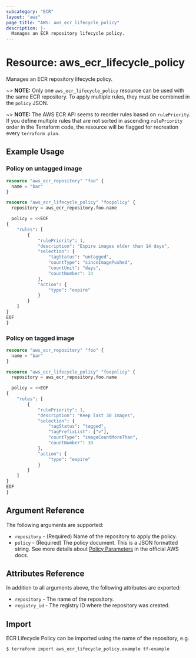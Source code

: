 ```yaml
---
subcategory: "ECR"
layout: "aws"
page_title: "AWS: aws_ecr_lifecycle_policy"
description: |-
  Manages an ECR repository lifecycle policy.
---
```


# Resource: aws_ecr_lifecycle_policy

Manages an ECR repository lifecycle policy.

~> **NOTE:** Only one `aws_ecr_lifecycle_policy` resource can be used with the same ECR repository. To apply multiple rules, they must be combined in the `policy` JSON.

~> **NOTE:** The AWS ECR API seems to reorder rules based on `rulePriority`. If you define multiple rules that are not sorted in ascending `rulePriority` order in the Terraform code, the resource will be flagged for recreation every `terraform plan`.

## Example Usage

### Policy on untagged image

```terraform
resource "aws_ecr_repository" "foo" {
  name = "bar"
}

resource "aws_ecr_lifecycle_policy" "foopolicy" {
  repository = aws_ecr_repository.foo.name

  policy = <<EOF
{
    "rules": [
        {
            "rulePriority": 1,
            "description": "Expire images older than 14 days",
            "selection": {
                "tagStatus": "untagged",
                "countType": "sinceImagePushed",
                "countUnit": "days",
                "countNumber": 14
            },
            "action": {
                "type": "expire"
            }
        }
    ]
}
EOF
}
```

### Policy on tagged image

```terraform
resource "aws_ecr_repository" "foo" {
  name = "bar"
}

resource "aws_ecr_lifecycle_policy" "foopolicy" {
  repository = aws_ecr_repository.foo.name

  policy = <<EOF
{
    "rules": [
        {
            "rulePriority": 1,
            "description": "Keep last 30 images",
            "selection": {
                "tagStatus": "tagged",
                "tagPrefixList": ["v"],
                "countType": "imageCountMoreThan",
                "countNumber": 30
            },
            "action": {
                "type": "expire"
            }
        }
    ]
}
EOF
}
```

## Argument Reference

The following arguments are supported:

* `repository` - (Required) Name of the repository to apply the policy.
* `policy` - (Required) The policy document. This is a JSON formatted string. See more details about [Policy Parameters](http://docs.aws.amazon.com/AmazonECR/latest/userguide/LifecyclePolicies.html#lifecycle_policy_parameters) in the official AWS docs.

## Attributes Reference

In addition to all arguments above, the following attributes are exported:

* `repository` - The name of the repository.
* `registry_id` - The registry ID where the repository was created.

## Import

ECR Lifecycle Policy can be imported using the name of the repository, e.g.

```
$ terraform import aws_ecr_lifecycle_policy.example tf-example
```
